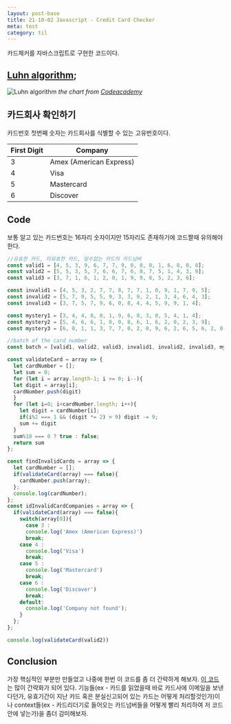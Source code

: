 ```yaml
---
layout: post-base
title: 21-10-02 Javascript - Credit Card Checker
meta: test
category: til
---
```

카드체커를 자바스크립트로 구현한 코드이다.

## [Luhn algorithm](https://en.wikipedia.org/wiki/Luhn_algorithm#Description);
![Luhn algorithm]({{site.baseurl}}/img/21-10-01-validator-diagram.svg)
_the chart from [Codeacademy](www.codecademy.com)_

## 카드회사 확인하기
카드번호 첫번째 숫자는 카드회사를 식별할 수 있는 고유번호이다.

First Digit | Company
------------ | -------------
3 | Amex (American Express)
4 | Visa
5 | Mastercard
6 | Discover

## Code
보통 알고 있는 카드번호는 16자리 숫자이지만 15자리도 존재하기에 코드짤때 유의해야한다. 
```js
//유효한 카드, 미유효한 카드, 알수없는 카드의 카드넘버
const valid1 = [4, 5, 3, 9, 6, 7, 7, 9, 0, 8, 0, 1, 6, 8, 0, 8];
const valid2 = [5, 5, 3, 5, 7, 6, 6, 7, 6, 8, 7, 5, 1, 4, 3, 9];
const valid3 = [3, 7, 1, 6, 1, 2, 0, 1, 9, 9, 8, 5, 2, 3, 6];

const invalid1 = [4, 5, 3, 2, 7, 7, 8, 7, 7, 1, 0, 9, 1, 7, 9, 5];
const invalid2 = [5, 7, 9, 5, 5, 9, 3, 3, 9, 2, 1, 3, 4, 6, 4, 3];
const invalid3 = [3, 7, 5, 7, 9, 6, 0, 8, 4, 4, 5, 9, 9, 1, 4];

const mystery1 = [3, 4, 4, 8, 0, 1, 9, 6, 8, 3, 0, 5, 4, 1, 4];
const mystery2 = [5, 4, 6, 6, 1, 0, 0, 8, 6, 1, 6, 2, 0, 2, 3, 9];
const mystery3 = [6, 0, 1, 1, 3, 7, 7, 0, 2, 0, 9, 6, 2, 6, 5, 6, 2, 0, 3];

//batch of the card number
const batch = [valid1, valid2, valid3, invalid1, invalid2, invalid3, mystery1, mystery2, mystery3];

const validateCard = array => {
  let cardNumber = [];
  let sum = 0;
  for (let i = array.length-1; i >= 0; i--){
  let digit = array[i];
  cardNumber.push(digit)
  }
  for (let i=0; i<cardNumber.length; i++){
    let digit = cardNumber[i];
    if(i%2 === 1 && (digit *= 2) > 9) digit -= 9;
    sum += digit
  }
  sum%10 === 0 ? true : false;
  return sum
};

const findInvalidCards = array => {
  let cardNumber = [];
  if(validateCard(array) === false){
    cardNumber.push(array);
  };
  console.log(cardNumber);
};
const idInvalidCardCompanies = array => {
  if(validateCard(array) === false){
    switch(array[0]){
      case 3 :
      console.log('Amex (American Express)')
      break;
    case 4 :
      console.log('Visa')
      break;
    case 5 :
      console.log('Mastercard')
      break;
    case 6 :
      console.log('Discover')
      break;
    default:
      console.log('Company not found');
    }
  };
};

console.log(validateCard(valid2))

```

## Conclusion
가장 핵심적인 부분만 만들었고 나중에 한번 이 코드를 좀 더 간략하게 해보자. [이 코드](https://gist.github.com/DiegoSalazar/4075533)는 많이 간략화가 되어 있다. 기능들(ex - 카드를 읽었을때 바로 카드사에 이메일을 보낸다던가, 유효기간이 지난 카드 혹은 분실신고되어 있는 카드는 어떻게 처리할것인가)이나 context들(ex - 카드리더기로 들어오는 카드넘버들을 어떻게 빨리 처리하여 저 코드 안에 넣는가)을 좀더 감미해보자.